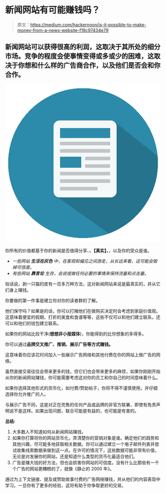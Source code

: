 # 新闻网站有可能赚钱吗？

> 原文：<https://medium.com/hackernoon/is-it-possible-to-make-money-from-a-news-website-f19c97434e79>

## 新闻网站可以获得很高的利润，这取决于其所处的细分市场。竞争的程度会使事情变得或多或少的困难，这取决于你想和什么样的广告商合作，以及他们是否会和你合作。

![](img/1135a10b0c42578aba1914ba4157319f.png)

你所有的价值都基于你的新闻是否值得分享、**、【真实】、**，以及你的受众是谁。

*   *一些网站* ***生活在灰色*** *中，在客观和偏见之间游走，从长远来看，这可能会毁掉可信度。*
*   *有些网站* ***靠言论*** *生存，会说或做任何必要的事情来保持流量和点击量。*

俗话说，剥一只猫的皮有一百多万种方法，这对新闻网站来说是最真实的，并从它们身上赚钱。

你要做的第一件事是建立你对你的读者群的了解。

他们保守吗？如果是的话，你可以打赌他们在做购买决定时会考虑到家庭价值观。这意味着便宜的假期，打折的美食和食谱等等，这些不仅可以和他们建立联系，还可以和他们的钱包建立联系。

如果你的网站比较干净(**想想非小报媒体**)，你能得到的比你想象的多得多。

你可以通过**品牌交叉推广、推销、展示广告等方式赚钱。**

这意味着你应该花时间加入一些展示广告网络和其他付费在你的网站上做广告的网络。

虽然直接交易往往会带来更多的钱，但它们也会带来更多的麻烦，如果你刚刚开始从你的新闻网站赚钱，你可能需要考虑这对你的员工和你自己的时间意味着什么。

如果你选择其他形式的货币化，如付费/赞助帖子，你将不得不谨慎使用，并仔细选择你允许推广的人。

与展示广告不同，这是对正在兜售的任何产品或品牌的非官方联署，即使有免责声明说不是这样。如果出现问题，联合可能是有益的，也可能是有害的。

**总结:**

1.  大多数人不知道如何从新闻网站赚钱。
2.  如果你打算将你的网站货币化，弄清楚你的营销对象是谁。确定他们的趋势和其他兴趣，尽可能多地获取相关数据。你可以通过建立一个电子邮件列表并尝试收集线索数据来做到这一点。在许可的情况下，这些数据可能非常有价值，无论是对发展你的网站，还是知道什么类型的货币化最适合他们。
3.  广告是赚大钱的好方法，但也会损害你网站的可信度。没有什么比那些有一千个广告的网站更糟糕的了，就像《静止的 2000 年》。

通过为上下文链接、提及或赞助故事付费的广告网络赚钱，并从他们的内容表现中学习。一旦你有了更多的经验，这将有助于你争取更好的交易。